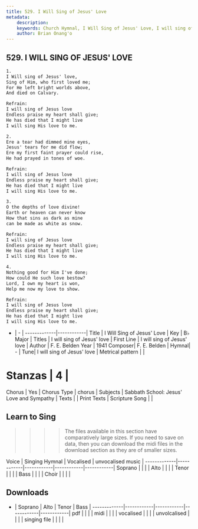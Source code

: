 ```yaml
---
title: 529. I Will Sing of Jesus' Love
metadata:
    description: 
    keywords: Church Hymnal, I Will Sing of Jesus' Love, I will sing of Jesus' love , I will sing of Jesus' love
    author: Brian Onang'o
---
```



## 529. I WILL SING OF JESUS' LOVE

```txt
1.
I Will sing of Jesus' love, 
Sing of Him, who first loved me; 
For He left bright worlds above, 
And died on Calvary. 

Refrain:
I will sing of Jesus love 
Endless praise my heart shall give; 
He has died that I might live 
I will sing His love to me. 

2.
Ere a tear had dimmed mine eyes, 
Jesus' tears for me did flow; 
Ere my first faint prayer could rise, 
He had prayed in tones of woe. 

Refrain:
I will sing of Jesus love 
Endless praise my heart shall give; 
He has died that I might live 
I will sing His love to me. 

3.
O the depths of love divine! 
Earth or heaven can never know 
How that sins as dark as mine 
can be made as white as snow. 

Refrain:
I will sing of Jesus love 
Endless praise my heart shall give; 
He has died that I might live 
I will sing His love to me. 

4.
Nothing good for Him I've done; 
How could He such love bestow? 
Lord, I own my heart is won, 
Help me now my love to show.

Refrain:
I will sing of Jesus love 
Endless praise my heart shall give; 
He has died that I might live 
I will sing His love to me. 

```

- |   -  |
-------------|------------|
Title | I Will Sing of Jesus' Love |
Key | B♭ Major |
Titles | I will sing of Jesus' love |
First Line | I will sing of Jesus' love  |
Author | F. E. Belden
Year | 1941
Composer| F. E. Belden |
Hymnal|  - |
Tune| I will sing of Jesus' love |
Metrical pattern | |
# Stanzas | 4 |
Chorus | Yes |
Chorus Type | chorus |
Subjects | Sabbath School: Jesus' Love and Sympathy |
Texts |  |
Print Texts | 
Scripture Song |  |
  
## Learn to Sing

>>>> The files available in this section have comparatively large sizes. If you need to save on data, then you can download the midi files in the download section as they are of smaller sizes.

Voice |  Singing Hymnal | Vocalised | unvocalised music |
-------------|------------|------------|------------|------------|
Soprano | | | |
Alto | | | |
Tenor | | | |
Bass | | | |
Choir | | | |

## Downloads

- |  Soprano | Alto | Tenor | Bass |
-------------|------------|------------|------------|------------|
pdf | | | |
midi | | | |
vocalised | | | |
unvolcalised | | | |
singing file | | | |
  